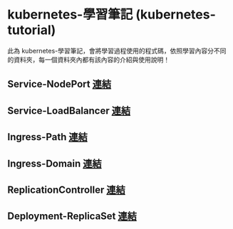 # kubernetes-學習筆記 (kubernetes-tutorial)

此為 kubernetes-學習筆記，會將學習過程使用的程式碼，依照學習內容分不同的資料夾，每一個資料夾內都有該內容的介紹與使用說明！

## Service-NodePort [連結](https://github.com/880831ian/kubernetes-tutorial/tree/master/Service-NodePort)

## Service-LoadBalancer [連結](https://github.com/880831ian/kubernetes-tutorial/tree/master/Service-LoadBalancer)

## Ingress-Path [連結](https://github.com/880831ian/kubernetes-tutorial/tree/master/Ingress-Path)

## Ingress-Domain [連結](https://github.com/880831ian/kubernetes-tutorial/tree/master/Ingress-Domain)

## ReplicationController [連結](https://github.com/880831ian/kubernetes-tutorial/tree/master/ReplicationController)

## Deployment-ReplicaSet [連結](https://github.com/880831ian/kubernetes-tutorial/tree/master/Deployment-ReplicaSet)
